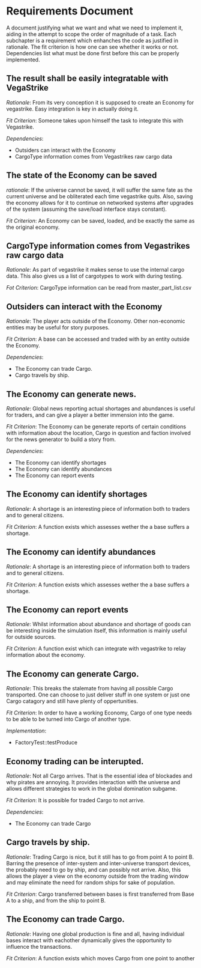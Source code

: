 Requirements Document
=====================

A document justifying what we want and what we need to implement it,
aiding in the attempt to scope the order of magnitude of a task. Each
subchapter is a requirement which enhanches the code as justified in
rationale. The fit criterion is how one can see whether it works or not.
Dependencies list what must be done first before this can be properly
implemented.

The result shall be easily integratable with VegaStrike
-------------------------------------------------------
*Rationale*:
From its very conception it is supposed to create an Economy for
vegastrike. Easy integration is key in actually doing it.

*Fit Criterion*:
Someone takes upon himself the task to integrate this with Vegastrike.

*Dependencies*:
* Outsiders can interact with the Economy
* CargoType information comes from Vegastrikes raw cargo data

The state of the Economy can be saved
--------------------------------------
*rationale*:
If the universe cannot be saved, it will suffer the same fate as the
current universe and be obliterated each time vegastrike quits. Also,
saving the economy allows for it to continue on networked systems after
upgrades of the system (assuming the save/load interface stays
constant).

*Fit Criterion*:
An Economy can be saved, loaded, and be exactly the same as the original
economy.

CargoType information comes from Vegastrikes raw cargo data
-----------------------------------------------------------
*Rationale*:
As part of vegastrike it makes sense to use the internal cargo data.
This also gives us a list of cargotypes to work with during testing.

*Fot Criterion*:
CargoType information can be read from master_part_list.csv

Outsiders can interact with the Economy
---------------------------------------
*Rationale*:
The player acts outside of the Economy. Other non-economic entities may
be useful for story purposes.

*Fit Criterion*:
A base can be accessed and traded with by an entity outside the Economy.

*Dependencies*:
* The Economy can trade Cargo.
* Cargo travels by ship.

The Economy can generate news.
------------------------------
*Rationale*:
Global news reporting actual shortages and abundances is useful for
traders, and can give a player a better immension into the game.

*Fit Criterion*:
The Economy can be generate reports of certain conditions with
information about the location, Cargo in question and faction involved
for the news generator to build a story from.

*Dependencies*:
* The Economy can identify shortages
* The Economy can identify abundances
* The Economy can report events

The Economy can identify shortages
----------------------------------
*Rationale*:
A shortage is an interesting piece of information both to traders and
to general citizens.

*Fit Criterion*:
A function exists which assesses wether the a base suffers a shortage.

The Economy can identify abundances
-----------------------------------
*Rationale*:
A shortage is an interesting piece of information both to traders and
to general citizens.

*Fit Criterion*:
A function exists which assesses wether the a base suffers a shortage.

The Economy can report events
-----------------------------
*Rationale*:
Whilst information about abundance and shortage of goods can be
interesting inside the simulation itself, this information is mainly
useful for outside sources.

*Fit Criterion*:
A function exist which can integrate with vegastrike to relay
information about the economy.

The Economy can generate Cargo.
-------------------------------
*Rationale*:
This breaks the stalemate from having all possible Cargo transported.
One can choose to just deliver stuff in one system or just one Cargo
catagory and still have plenty of oppertunities.

*Fit Criterion*:
In order to have a working Economy, Cargo of one type needs to be able
to be turned into Cargo of another type.

*Implementation*:
* FactoryTest::testProduce

Economy trading can be interupted.
----------------------------------
*Rationale*:
Not all Cargo arrives. That is the essential idea of blockades and why
pirates are annoying. It provides interaction with the universe and
allows different strategies to work in the global domination subgame.

*Fit Criterion*:
It is possible for traded Cargo to not arrive.

*Dependencies*:
* The Economy can trade Cargo

Cargo travels by ship.
----------------------
*Rationale*:
Trading Cargo is nice, but it still has to go from point A to point B.
Barring the presence of inter-system and inter-universe transport
devices, the probably need to go by ship, and can possibly not arrive.
Also, this allows the player a view on the economy outside from the
trading window and may eliminate the need for random ships for sake of
population.

*Fit Criterion*:
Cargo transferred between bases is first transferred from Base A to a
ship, and from the ship to point B.

The Economy can trade Cargo.
----------------------------
*Rationale*:
Having one global production is fine and all, having individual bases
interact with eachother dynamically gives the opportunity to influence
the transactions.

*Fit Criterion*:
A function exists which moves Cargo from one point to another
